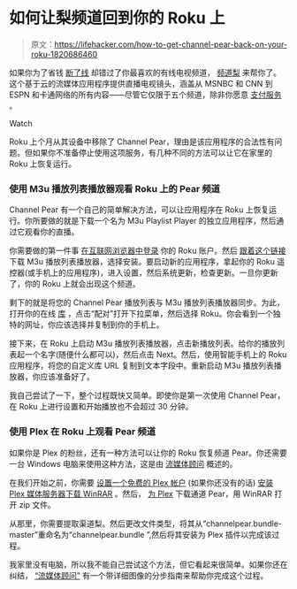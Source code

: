 # 如何让梨频道回到你的 Roku 上

> 原文：<https://lifehacker.com/how-to-get-channel-pear-back-on-your-roku-1820686460>

如果你为了省钱 [断了线](https://lifehacker.com/how-to-record-live-tv-when-you-dont-have-cable-1800621701) 却错过了你最喜欢的有线电视频道， [频道梨](https://channelpear.com/) 来帮你了。这个基于云的流媒体应用程序提供直播电视镜头，涵盖从 MSNBC 和 CNN 到 ESPN 和卡通网络的所有内容——尽管它仅限于五个频道，除非你愿意 [支付服务](https://channelpear.com/) 。

Watch

Roku 上个月从其设备中移除了 Channel Pear，理由是该应用程序的合法性有问题。但如果你不准备停止使用这项服务，有几种不同的方法可以让它在家里的 Roku 上恢复运行。

### 使用 M3u 播放列表播放器观看 Roku 上的 Pear 频道

Channel Pear 有一个自己的简单解决方法，可以让应用程序在 Roku 上恢复运行。你所要做的就是下载一个名为 M3u Playlist Player 的独立应用程序，然后通过它观看你的直播。

你需要做的第一件事 [在互联网浏览器中登录](https://my.roku.com/signin) 你的 Roku 账户。然后 [跟着这个链接](https://channelstore.roku.com/details/144095/m3u-playlist-player) 下载 M3u 播放列表播放器，选择安装。要启动新的应用程序，拿起你的 Roku 遥控器(或手机上的应用程序)，进入设置，然后系统更新，检查更新。一旦你更新了，你的 Roku 上就会出现这个频道。

剩下的就是将您的 Channel Pear 播放列表与 M3u 播放列表播放器同步。为此，打开你的在线 [库](https://channelpear.com/library) ，点击“配对”打开下拉菜单，然后选择 Roku。你会看到一个独特的网址，你应该选择并复制到你的手机上。

接下来，在 Roku 上启动 M3u 播放列表播放器，点击新播放列表。给你的播放列表起一个名字(随便什么都可以)，然后点击 Next。然后，使用智能手机上的 Roku 应用程序，将您的自定义库 URL 复制到文本字段中。重新启动 M3u 播放列表播放器，你应该准备好了。

我自己尝试了一下，整个过程既快又简单。即使你是第一次使用 Channel Pear，在 Roku 上进行设置和开始播放也不会超过 30 分钟。

### 使用 Plex 在 Roku 上观看 Pear 频道

如果你是 Plex 的粉丝，还有一种方法可以让你的 Roku 恢复频道 Pear。你还需要一台 Windows 电脑来使用这种方法，这是由 [流媒体顾问](https://thestreamingadvisor.com/add-channel-pear-back-to-roku/) 概述的。

在我们开始之前，你需要 [设置一个免费的 Plex 帐户](https://www.plex.tv/) (如果你还没有的话) [安装 Plex 媒体服务器](https://www.plex.tv/downloads/)[下载 WinRAR](https://www.win-rar.com/start.html?&L=0) 。然后， [为 Plex](https://github.com/Jidly/channelpear.bundle/archive/master.zip) 下载通道 Pear，用 WinRAR 打开 zip 文件。

从那里，你需要提取渠道梨。然后更改文件类型，将其从“channelpear.bundle-master”重命名为“channelpear.bundle ”,然后将其安装为 Plex 插件以完成该过程。

我家里没有电脑，所以我不能自己尝试这个方法，但它看起来很简单。如果你还在纠结， [“流媒体顾问”](https://thestreamingadvisor.com/add-channel-pear-back-to-roku/) 有一个带详细图像的分步指南来帮助你完成这个过程。